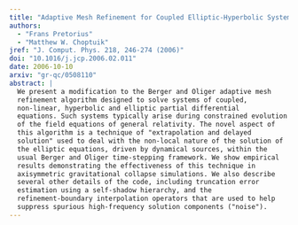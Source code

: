 ```yaml
---
title: "Adaptive Mesh Refinement for Coupled Elliptic-Hyperbolic Systems"
authors:
  - "Frans Pretorius"
  - "Matthew W. Choptuik"
jref: "J. Comput. Phys. 218, 246-274 (2006)"
doi: "10.1016/j.jcp.2006.02.011"
date: 2006-10-10
arxiv: "gr-qc/0508110"
abstract: |
  We present a modification to the Berger and Oliger adaptive mesh
  refinement algorithm designed to solve systems of coupled,
  non-linear, hyperbolic and elliptic partial differential
  equations. Such systems typically arise during constrained evolution
  of the field equations of general relativity. The novel aspect of
  this algorithm is a technique of "extrapolation and delayed
  solution" used to deal with the non-local nature of the solution of
  the elliptic equations, driven by dynamical sources, within the
  usual Berger and Oliger time-stepping framework. We show empirical
  results demonstrating the effectiveness of this technique in
  axisymmetric gravitational collapse simulations. We also describe
  several other details of the code, including truncation error
  estimation using a self-shadow hierarchy, and the
  refinement-boundary interpolation operators that are used to help
  suppress spurious high-frequency solution components ("noise").
---
```

